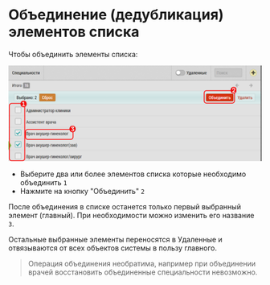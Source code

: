 # Объединение (дедубликация) элементов списка

Чтобы объединить элементы списка:

![](../images/database-dict-merge.png)

  - Выберите два или более элементов списка которые необходимо объединить `1`
  - Нажмите на кнопку "Объединить" `2`

После объединения в списке останется только первый выбранный элемент (главный). 
При необходимости можно изменить его название `3`.
 
Остальные выбранные элементы переносятся в Удаленные и отвязываются от всех объектов системы в пользу главного.

> Операция объединения необратима, например при объединении врачей восстановить объединенные специальности невозможно.
